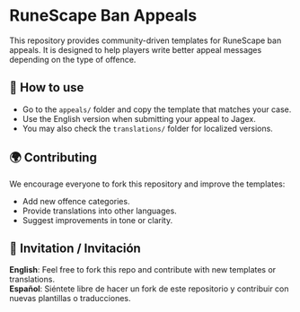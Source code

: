 # RuneScape Ban Appeals

This repository provides community-driven templates for RuneScape ban appeals.
It is designed to help players write better appeal messages depending on the
type of offence.

## 📌 How to use
- Go to the `appeals/` folder and copy the template that matches your case.
- Use the English version when submitting your appeal to Jagex.
- You may also check the `translations/` folder for localized versions.

## 🌍 Contributing
We encourage everyone to fork this repository and improve the templates:
- Add new offence categories.
- Provide translations into other languages.
- Suggest improvements in tone or clarity.

## 💬 Invitation / Invitación
**English**: Feel free to fork this repo and contribute with new templates or translations.  
**Español**: Siéntete libre de hacer un fork de este repositorio y contribuir con nuevas plantillas o traducciones.

